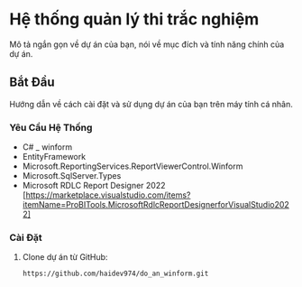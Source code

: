 # Hệ thống quản lý thi trắc nghiệm

Mô tả ngắn gọn về dự án của bạn, nói về mục đích và tính năng chính của dự án.

## Bắt Đầu

Hướng dẫn về cách cài đặt và sử dụng dự án của bạn trên máy tính cá nhân.

### Yêu Cầu Hệ Thống

- C# _ winform
- EntityFramework
- Microsoft.ReportingServices.ReportViewerControl.Winform
- Microsoft.SqlServer.Types
- Microsoft RDLC Report Designer 2022 [https://marketplace.visualstudio.com/items?itemName=ProBITools.MicrosoftRdlcReportDesignerforVisualStudio2022]

### Cài Đặt

1. Clone dự án từ GitHub:

   ```bash
   https://github.com/haidev974/do_an_winform.git
